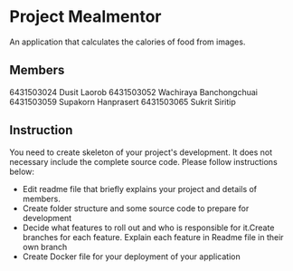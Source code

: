 # Project Mealmentor
An application that calculates the calories of food from images.
## Members
6431503024 Dusit Laorob
6431503052 Wachiraya Banchongchuai
6431503059 Supakorn Hanprasert
6431503065 Sukrit Siritip

## Instruction
You need to create skeleton of your project's development. It does not necessary include the complete source code. Please follow instructions below:
- Edit readme file that briefly explains your project and details of members.​ 
- Create folder structure and some source code to prepare for development
- Decide what features to roll out and who is responsible for it.​ Create branches for each feature. Explain each feature in Readme file in their own branch​ 
- Create Docker file for your deployment of your application 
